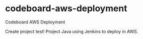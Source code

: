 # codeboard-aws-deployment
Codeboard AWS Deployment

Create project test! Project Java using Jenkins to deploy in AWS.
